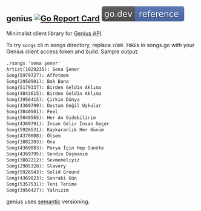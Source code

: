 ## genius [![Go Report Card](https://goreportcard.com/badge/github.com/jfcg/genius)](https://goreportcard.com/report/github.com/jfcg/genius) [![go.dev ref](https://raw.githubusercontent.com/jfcg/.github/main/godev.svg)](https://pkg.go.dev/github.com/jfcg/genius)
Minimalist client library for [Genius API](https://docs.genius.com).

To try `songs` cli in songs directory, replace `YOUR_TOKEN` in songs.go with your Genius client access token and build. Sample output:
```
./songs 'sena şener'
Artist(1029235): Sena Şener
Song(5979727): Affetmem
Song(2950901): Bak Bana
Song(5179337): Birden Geldin Aklıma
Song(4843615): Birden Geldin Aklıma
Song(3956415): Çirkin Dünya
Song(4369799): Dostum Değil Uykular
Song(3040501): Feel
Song(5049565): Her An Gidebilirim
Song(4369791): İnsan Gelir İnsan Geçer
Song(5926531): Kapkaranlık Her Günüm
Song(4370008): Ölsem
Song(3882203): Ona
Song(4369883): Parya İçin Hep Günöte
Song(4369795): Sendin Düşmanım
Song(3882212): Sevmemeliyiz
Song(2905328): Slavery
Song(5926543): Solid Ground
Song(4369823): Sonraki Gün
Song(5357531): Teni Tenime
Song(3956427): Yalnızım
```
genius uses [semantic](https://semver.org) versioning.
